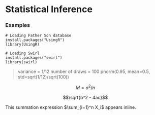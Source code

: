 # Statistical Inference

### Examples
```{R}
# Loading Father Son database
install.packages("UsingR")
library(UsingR)
```

```{R}
# Loading Swirl
install.packages("swirl")
library(swirl)

```

> variance = 1/12
> number of draws = 100
> pnorm(0.95, mean=0.5, std=sqrt(1/12)/sqrt(100))

$$M = \sigma^{2}/n$$

$$\sqrt{b^2 - 4ac}$$

This summation expression $\sum_{i=1}^n X_i$ appears inline.
